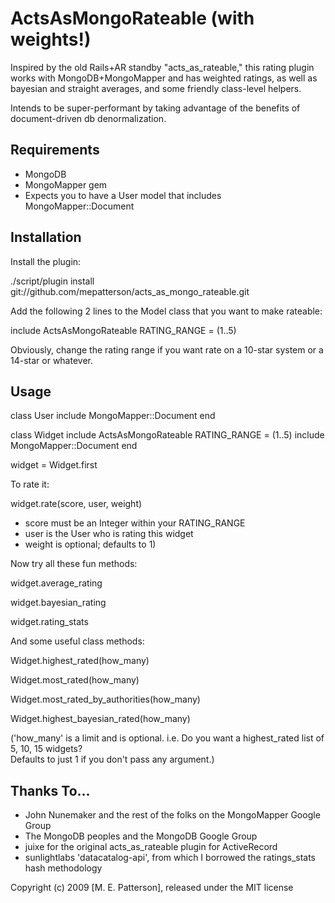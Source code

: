 ActsAsMongoRateable (with weights!)
===================================

Inspired by the old Rails+AR standby "acts_as_rateable," this rating plugin works with MongoDB+MongoMapper
and has weighted ratings, as well as bayesian and straight averages, and some friendly class-level helpers.

Intends to be super-performant by taking advantage of the benefits of document-driven db denormalization.

Requirements
------------

- MongoDB
- MongoMapper gem
- Expects you to have a User model that includes MongoMapper::Document

Installation
------------

Install the plugin:
        
  ./script/plugin install git://github.com/mepatterson/acts_as_mongo_rateable.git

Add the following 2 lines to the Model class that you want to make rateable:

  include ActsAsMongoRateable
  RATING_RANGE = (1..5)

Obviously, change the rating range if you want rate on a 10-star system or a 14-star or whatever.

Usage
-----

  class User
    include MongoMapper::Document
  end

  class Widget
    include ActsAsMongoRateable
    RATING_RANGE = (1..5)
    include MongoMapper::Document
  end

  widget = Widget.first

To rate it:

  widget.rate(score, user, weight)

- score must be an Integer within your RATING_RANGE
- user is the User who is rating this widget
- weight is optional; defaults to 1)

Now try all these fun methods:

  widget.average_rating

  widget.bayesian_rating

  widget.rating_stats

And some useful class methods:

  Widget.highest_rated(how_many)

  Widget.most_rated(how_many)

  Widget.most_rated_by_authorities(how_many)

  Widget.highest_bayesian_rated(how_many)

('how_many' is a limit and is optional.  i.e. Do you want a highest_rated list of 5, 10, 15 widgets?  
Defaults to just 1 if you don't pass any argument.)


Thanks To...
------------
- John Nunemaker and the rest of the folks on the MongoMapper Google Group
- The MongoDB peoples and the MongoDB Google Group
- juixe for the original acts_as_rateable plugin for ActiveRecord
- sunlightlabs 'datacatalog-api', from which I borrowed the ratings_stats hash methodology

Copyright (c) 2009 [M. E. Patterson], released under the MIT license
